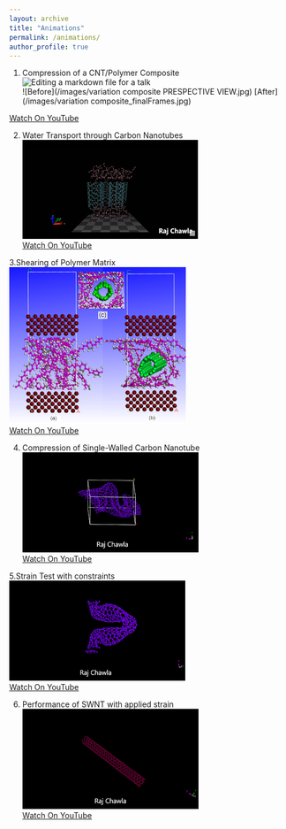 ```yaml
---
layout: archive
title: "Animations"
permalink: /animations/
author_profile: true
---
```

1. Compression of a CNT/Polymer Composite   
![Editing a markdown file for a talk](/images/editing-talk.png)    
![Before](/images/variation composite PRESPECTIVE VIEW.jpg)
[After](/images/variation composite_finalFrames.jpg)

[Watch On YouTube](https://www.youtube.com/watch?v=nlq4OgAtXxM)

2. Water Transport through Carbon Nanotubes                                                                                                                                         ![Atomistic Model](/images/water.png)            
[Watch On YouTube](https://www.youtube.com/watch?v=8WWSAHZXQ4s&t=14s)

3.Shearing of Polymer Matrix    
![Atomistic Model](/images/layer3.png)            
[Watch On YouTube](https://www.youtube.com/watch?v=jrx0qbBkBKo)

4. Compression of Single-Walled Carbon Nanotube  
  ![Atomistic Model](/images/deform.png)            
[Watch On YouTube](https://www.youtube.com/watch?v=VcdsdEBQ9mQ&list=PL6RlDm_oCECFI8fXLTNb6Hscov9MnQT6l&index=4)

5.Strain Test with constraints       
![Atomistic Model](/images/deformpbc.png)            
[Watch On YouTube](https://www.youtube.com/watch?v=OOFO2h5IVRc&index=6&list=PL6RlDm_oCECFI8fXLTNb6Hscov9MnQT6l)

6.  Performance of SWNT with applied strain
![Atomistic Model](/images/vibration.png)            
[Watch On YouTube](https://www.youtube.com/watch?v=oayyf3hE1Jo&list=PL6RlDm_oCECFI8fXLTNb6Hscov9MnQT6l&index=5)

